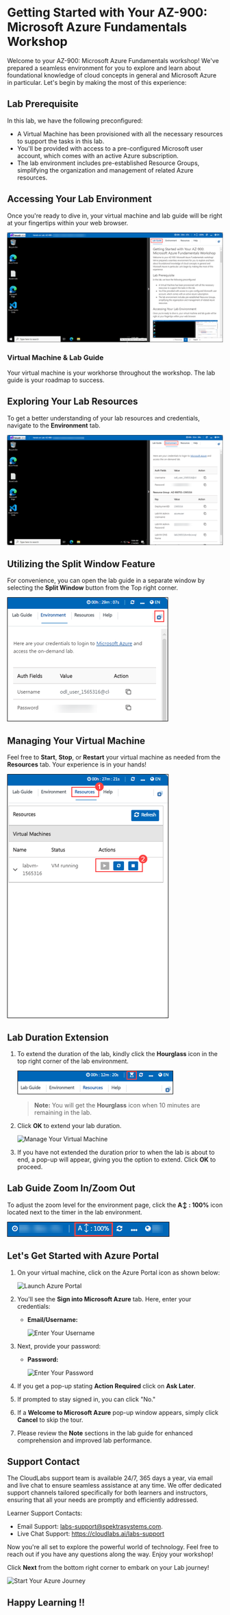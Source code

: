 # Getting Started with Your AZ-900: Microsoft Azure Fundamentals Workshop
 
Welcome to your AZ-900: Microsoft Azure Fundamentals workshop! We've prepared a seamless environment for you to explore and learn about foundational knowledge of cloud concepts in general and Microsoft Azure in particular. Let's begin by making the most of this experience:
 
## Lab Prerequisite

In this lab, we have the following preconfigured:

- A Virtual Machine has been provisioned with all the necessary resources to support the tasks in this lab. 
- You'll be provided with access to a pre-configured Microsoft user account, which comes with an active Azure subscription. 
- The lab environment includes pre-established Resource Groups, simplifying the organization and management of related Azure resources.

## Accessing Your Lab Environment
 
Once you're ready to dive in, your virtual machine and lab guide will be right at your fingertips within your web browser.
 
  ![Access Your VM and Lab Guide](../images/az-900-gs1.png)

### Virtual Machine & Lab Guide
 
Your virtual machine is your workhorse throughout the workshop. The lab guide is your roadmap to success.
 
## Exploring Your Lab Resources
 
To get a better understanding of your lab resources and credentials, navigate to the **Environment** tab.
 
  ![Explore Lab Resources](../images/az-900-gs2.png)
 
## Utilizing the Split Window Feature
 
For convenience, you can open the lab guide in a separate window by selecting the **Split Window** button from the Top right corner.
 
  ![Use the Split Window Feature](../images/az-900-gs3.png)
 
## Managing Your Virtual Machine
 
Feel free to **Start**, **Stop**, or **Restart** your virtual machine as needed from the **Resources** tab. Your experience is in your hands!
 
  ![Manage Your Virtual Machine](../images/az-900-gs4.png)
 
## **Lab Duration Extension**

1. To extend the duration of the lab, kindly click the **Hourglass** icon in the top right corner of the lab environment. 

    ![Manage Your Virtual Machine](../images/az-900-gs51.png)

    >**Note:** You will get the **Hourglass** icon when 10 minutes are remaining in the lab.

2. Click **OK** to extend your lab duration.
 
   ![Manage Your Virtual Machine](../images/gext2.png)

3. If you have not extended the duration prior to when the lab is about to end, a pop-up will appear, giving you the option to extend. Click **OK** to proceed.

## Lab Guide Zoom In/Zoom Out
 
To adjust the zoom level for the environment page, click the **A↕ : 100%** icon located next to the timer in the lab environment.

  ![Manage Your Virtual Machine](../images/zoom-feature.png)

## Let's Get Started with Azure Portal
 
1. On your virtual machine, click on the Azure Portal icon as shown below:
 
   ![Launch Azure Portal](../images/sc900-image(1).png)

 
2. You'll see the **Sign into Microsoft Azure** tab. Here, enter your credentials:
 
   - **Email/Username:** <inject key="AzureAdUserEmail"></inject>
 
       ![Enter Your Username](../images/sc900-image-1.png)
 
3. Next, provide your password:
 
   - **Password:** <inject key="AzureAdUserPassword"></inject>
 
      ![Enter Your Password](../images/sc900-image-2.png)
 
4. If you get a pop-up stating **Action Required** click on **Ask Later**.

5. If prompted to stay signed in, you can click "No."
 
6. If a **Welcome to Microsoft Azure** pop-up window appears, simply click **Cancel** to skip the tour.
 
7. Please review the **Note** sections in the lab guide for enhanced comprehension and improved lab performance.

## Support Contact
The CloudLabs support team is available 24/7, 365 days a year, via email and live chat to ensure seamless assistance at any time. We offer dedicated support channels tailored specifically for both learners and instructors, ensuring that all your needs are promptly and efficiently addressed.

Learner Support Contacts:

 - Email Support: labs-support@spektrasystems.com.
 - Live Chat Support: https://cloudlabs.ai/labs-support

Now you're all set to explore the powerful world of technology. Feel free to reach out if you have any questions along the way. Enjoy your workshop!

Click **Next** from the bottom right corner to embark on your Lab journey!
 
  ![Start Your Azure Journey](../images/sc900-image(3).png)

## Happy Learning !!
